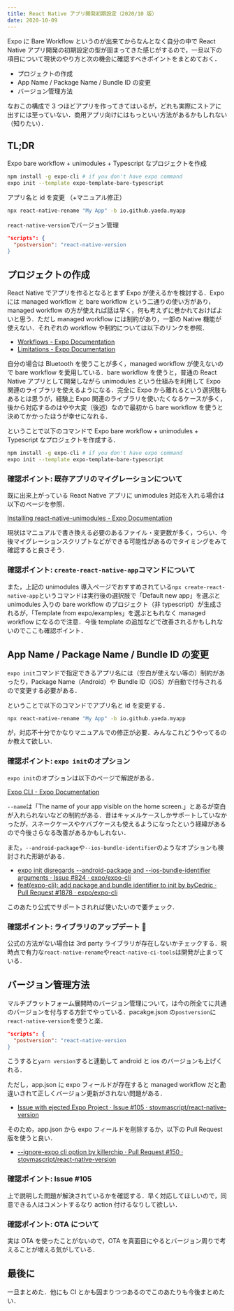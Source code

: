 ```yaml
---
title: React Native アプリ開発初期設定（2020/10 版）
date: 2020-10-09
---
```


Expo に Bare Workflow というのが出来てからなんとなく自分の中で React Native アプリ開発の初期設定の型が固まってきた感じがするので，一旦以下の項目について現状のやり方と次の機会に確認すべきポイントをまとめておく．

- プロジェクトの作成
- App Name / Package Name / Bundle ID の変更
- バージョン管理方法

なおこの構成で 3 つほどアプリを作ってきてはいるが，どれも実際にストアに出すには至っていない．商用アプリ向けにはもっといい方法があるかもしれない（知りたい）．

## TL;DR

Expo bare workflow + unimodules + Typescript なプロジェクトを作成

```sh
npm install -g expo-cli # if you don't have expo command
expo init --template expo-template-bare-typescript
```

アプリ名と id を変更 （+マニュアル修正）

```sh
npx react-native-rename "My App" -b io.github.yaeda.myapp
```

`react-native-version`でバージョン管理

```json title=package.json
"scripts": {
  "postversion": "react-native-version
}
```

## プロジェクトの作成

React Native でアプリを作るとなるとまず Expo が使えるかを検討する．Expo には managed workflow と bare workflow という二通りの使い方があり，managed workflow の方が使えれば話は早く，何も考えずに巻かれておけばよいと思う．ただし managed workflow には制約があり，一部の Native 機能が使えない．それぞれの workflow や制約については以下のリンクを参照．

- [Workflows \- Expo Documentation](https://docs.expo.io/introduction/managed-vs-bare/)
- [Limitations \- Expo Documentation](https://docs.expo.io/introduction/why-not-expo/#build-service-only-works-in-the-managed)

自分の場合は Bluetooth を使うことが多く，managed workflow が使えないので bare workflow を愛用している．bare workflow を使うと，普通の React Native アプリとして開発しながら unimodules という仕組みを利用して Expo 関連のライブラリを使えるようになる．完全に Expo から離れるという選択肢もあるとは思うが，経験上 Expo 関連のライブラリを使いたくなるケースが多く，後から対応するのはやや大変（後述）なので最初から bare workflow を使うと決めてかかったほうが幸せになれる．

ということで以下のコマンドで Expo bare workflow + unimodules + Typescript なプロジェクトを作成する．

```sh
npm install -g expo-cli # if you don't have expo command
expo init --template expo-template-bare-typescript
```

### 確認ポイント: 既存アプリのマイグレーションについて

既に出来上がっている React Native アプリに unimodules 対応を入れる場合は以下のページを参照．

[Installing react\-native\-unimodules \- Expo Documentation](https://docs.expo.io/bare/installing-unimodules/)

現状はマニュアルで書き換える必要のあるファイル・変更数が多く，つらい．今後マイグレーションスクリプトなどができる可能性があるのでタイミングをみて確認すると良さそう．

### 確認ポイント: `create-react-native-app`コマンドについて

また，上記の unimodules 導入ページでおすすめされている`npx create-react-native-app`というコマンドは実行後の選択肢で「Default new app」を選ぶと unimodules 入りの bare workflow のプロジェクト（非 typescript）が生成されるが，「Template from expo/examples」を選ぶともれなく managed workflow になるので注意．今後 template の追加などで改善されるかもしれないのでここも確認ポイント．

## App Name / Package Name / Bundle ID の変更

`expo init`コマンドで指定できるアプリ名には（空白が使えない等の）制約があったり，Package Name（Android）や Bundle ID（iOS）が自動で付与されるので変更する必要がある．

ということで以下のコマンドでアプリ名と id を変更する．

```sh
npx react-native-rename "My App" -b io.github.yaeda.myapp
```

が，対応不十分でかなりマニュアルでの修正が必要．みんなこれどうやってるのか教えて欲しい．

### 確認ポイント: `expo init`のオプション

`expo init`のオプションは以下のページで解説がある．

[Expo CLI \- Expo Documentation](https://docs.expo.io/workflow/expo-cli/#expo-init)

`--name`は「The name of your app visible on the home screen.」とあるが空白が入れられないなどの制約がある．昔はキャメルケースしかサポートしていなかったが，スネークケースやケバブケースも使えるようになったという経緯があるので今後さらなる改善があるかもしれない．

また，`--android-package`や`--ios-bundle-identifier`のようなオプションも検討された形跡がある．

- [expo init disregards \-\-android\-package and \-\-ios\-bundle\-identifier arguments · Issue \#824 · expo/expo\-cli](https://github.com/expo/expo-cli/issues/824)
- [feat\(expo\-cli\): add package and bundle identifier to init by byCedric · Pull Request \#1878 · expo/expo\-cli](https://github.com/expo/expo-cli/pull/1878)

このあたり公式でサポートされれば使いたいので要チェック．

### 確認ポイント: ライブラリのアップデート 

公式の方法がない場合は 3rd party ライブラリが存在しないかチェックする．現時点で有力な`react-native-rename`や`react-native-ci-tools`は開発が止まっている．

## バージョン管理方法

マルチプラットフォーム展開時のバージョン管理について，は今の所全てに共通のバージョンを付与する方針でやっている．pacakge.json の`postversion`に`react-native-version`を使うと楽．

```json title=package.json
"scripts": {
  "postversion": "react-native-version
}
```

こうすると`yarn version`すると連動して android と ios のバージョンも上げくれる．

ただし，app.json に expo フィールドが存在すると managed workflow だと勘違いされて正しくバージョン更新がされない問題がある．

- [Issue with ejected Expo Project · Issue \#105 · stovmascript/react\-native\-version](https://github.com/stovmascript/react-native-version/issues/105)

そのため，app.json から expo フィールドを削除するか，以下の Pull Request 版を使うと良い．

- [\-\-ignore\-expo cli option by killerchip · Pull Request \#150 · stovmascript/react\-native\-version](https://github.com/stovmascript/react-native-version/pull/150)

### 確認ポイント: Issue \#105

上で説明した問題が解決されているかを確認する．早く対応してほしいので，同意できる人はコメントするなり action 付けるなりして欲しい．

### 確認ポイント: OTA について

実は OTA を使ったことがないので，OTA を真面目にやるとバージョン周りで考えることが増える気がしている．

## 最後に

一旦まとめた．他にも CI とかも固まりつつあるのでこのあたりも今後まとめたい．
